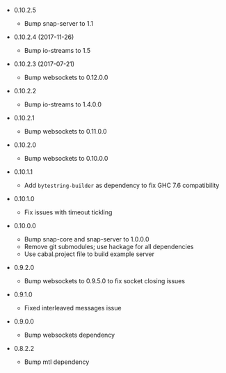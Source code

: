 - 0.10.2.5
    * Bump snap-server to 1.1

- 0.10.2.4 (2017-11-26)
    * Bump io-streams to 1.5

- 0.10.2.3 (2017-07-21)
    * Bump websockets to 0.12.0.0

- 0.10.2.2
    * Bump io-streams to 1.4.0.0

- 0.10.2.1
    * Bump websockets to 0.11.0.0

- 0.10.2.0
    * Bump websockets to 0.10.0.0

- 0.10.1.1
    * Add `bytestring-builder` as dependency to fix GHC 7.6 compatibility

- 0.10.1.0
    * Fix issues with timeout tickling

- 0.10.0.0
    * Bump snap-core and snap-server to 1.0.0.0
    * Remove git submodules; use hackage for all dependencies
    * Use cabal.project file to build example server

- 0.9.2.0
    * Bump websockets to 0.9.5.0 to fix socket closing issues

- 0.9.1.0
    * Fixed interleaved messages issue

- 0.9.0.0
    * Bump websockets dependency

- 0.8.2.2
    * Bump mtl dependency
